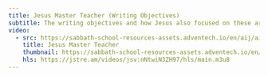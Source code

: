 ```yaml
---
title: Jesus Master Teacher (Writing Objectives)
subtitle: The writing objectives and how Jesus also focused on these areas when teaching.
video:
  - src: https://sabbath-school-resources-assets.adventech.io/en/aij/aij-training-videos/assets/en-aij-jesus-master-teacher.mp4
    title: Jesus Master Teacher
    thumbnail: https://sabbath-school-resources-assets.adventech.io/en/aij/aij-training-videos/09-jesus-master-teacher/cover.png
    hls: https://jstre.am/videos/jsv:nNtwiN3ZH97/hls/main.m3u8
---
```

